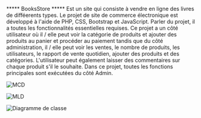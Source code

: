 ***** BooksStore ***** 
Est un site qui consiste à vendre en ligne des livres de difféerents types. 
Le projet de site de commerce électronique est développé à l'aide de PHP, CSS, Bootstrap et JavaScript. Parler du projet, il a toutes les fonctionnalités essentielles requises.
Ce projet a un côté utilisateur où il / elle peut voir la catégorie de produits et ajouter des produits au panier et procéder au paiement tandis que du côté administration,
 il / elle peut voir les ventes, le nombre de produits, les utilisateurs, le rapport de vente quotidien, ajouter des produits et des catégories. 
L'utilisateur peut également laisser des commentaires sur chaque produit s'il le souhaite. Dans ce projet, toutes les fonctions principales sont exécutées du côté Admin.


![MCD](https://user-images.githubusercontent.com/76956076/119904494-68af5580-bf42-11eb-9906-8f6cc0ed31c9.PNG)


![MLD](https://user-images.githubusercontent.com/76956076/119904576-7238bd80-bf42-11eb-9e45-ecc1485b2a94.PNG)


![Diagramme de classe](https://user-images.githubusercontent.com/76956076/119904463-57fedf80-bf42-11eb-946c-826ecc6815e8.PNG)
